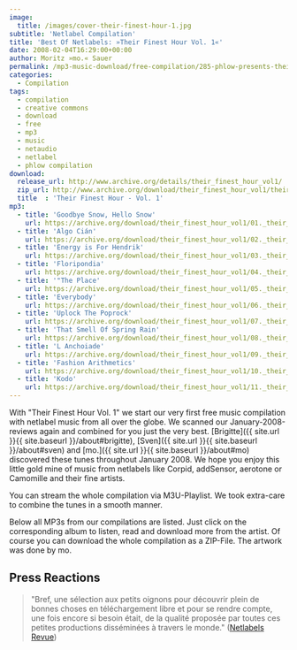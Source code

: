 ```yaml
---
image:
  title: /images/cover-their-finest-hour-1.jpg
subtitle: 'Netlabel Compilation'
title: 'Best Of Netlabels: »Their Finest Hour Vol. 1«'
date: 2008-02-04T16:29:00+00:00
author: Moritz »mo.« Sauer
permalink: /mp3-music-download/free-compilation/285-phlow-presents-their-finest-hour-vol-1
categories:
  - Compilation
tags:
  - compilation
  - creative commons
  - download
  - free
  - mp3
  - music
  - netaudio
  - netlabel
  - phlow compilation
download:
  release_url: http://www.archive.org/details/their_finest_hour_vol1/
  zip_url: http://www.archive.org/download/their_finest_hour_vol1/their_finest_hour_vol1_vbr_mp3.zip
  title  : 'Their Finest Hour - Vol. 1'
mp3:
  - title: 'Goodbye Snow, Hello Snow'
    url: https://archive.org/download/their_finest_hour_vol1/01._their_finest_hour_vol_1-bobby_baby-bye_bye_snow_hello_snow_version_by_dof.mp3
  - title: 'Algo Cián'
    url: https://archive.org/download/their_finest_hour_vol1/02._their_finest_hour_vol_1-crisopa-algo_cin.mp3
  - title: 'Energy is For Hendrik'
    url: https://archive.org/download/their_finest_hour_vol1/03._their_finest_hour_vol_1-bliss-energy_is_for_henrik.mp3
  - title: 'Floripondia'
    url: https://archive.org/download/their_finest_hour_vol1/04._their_finest_hour_vol_1-cri-kong-floripondia.mp3
  - title: '"The Place'
    url: https://archive.org/download/their_finest_hour_vol1/05._their_finest_hour_vol_1-superbus-the_place.mp3
  - title: 'Everybody'
    url: https://archive.org/download/their_finest_hour_vol1/06._their_finest_hour_vol_1-muji_ghostape-everybody.mp3
  - title: 'Uplock The Poprock'
    url: https://archive.org/download/their_finest_hour_vol1/07._their_finest_hour_vol_1-aqua_luminus_iii.-uplock_the_poprock.mp3
  - title: 'That Smell Of Spring Rain'
    url: https://archive.org/download/their_finest_hour_vol1/08._their_finest_hour_vol_1-vim-that_smell_of_spring_rain.mp3
  - title: 'L Anchoiade'
    url: https://archive.org/download/their_finest_hour_vol1/09._their_finest_hour_vol_1-volfoniq__disrupt___bo_marley-lanchoade.mp3
  - title: 'Fashion Arithmetics'
    url: https://archive.org/download/their_finest_hour_vol1/10._their_finest_hour_vol_1-bluermutt-fashion_arithmetics.mp3
  - title: 'Kodo'
    url: https://archive.org/download/their_finest_hour_vol1/11._their_finest_hour_vol_1-le_mpris-kodo.mp3https://archive.org/download/their_finest_hour_vol1/12._their_finest_hour_vol_1-the_raincoated_man-outro.mp3
---
```

With "Their Finest Hour Vol. 1" we start our very first free music compilation with netlabel music from all over the globe. We scanned our January-2008-reviews again and combined for you just the very best. [Brigitte]({{ site.url }}{{ site.baseurl }}/about#brigitte), [Sven]({{ site.url }}{{ site.baseurl }}/about#sven) and [mo.]({{ site.url }}{{ site.baseurl }}/about#mo) discovered these tunes throughout January 2008. We hope you enjoy this little gold mine of music from netlabels like Corpid, addSensor, aerotone or Camomille and their fine artists.<!--more-->

<!--mp3links-->

You can stream the whole compilation via M3U-Playlist. We took extra-care to combine the tunes in a smooth manner.

Below all MP3s from our compilations are listed. Just click on the corresponding album to listen, read and download more from the artist. Of course you can download the whole compilation as a ZIP-File. The artwork was done by mo.

## Press Reactions

> "Bref, une sélection aux petits oignons pour découvrir plein de bonnes choses en téléchargement libre et pour se rendre compte, une fois encore si besoin était, de la qualité proposée par toutes ces petites productions disséminées à travers le monde." ([Netlabels Revue](http://netlabelsrevue.blogspot.com/2008/02/phlow-presents-their-finest-hour-vol1.html))

